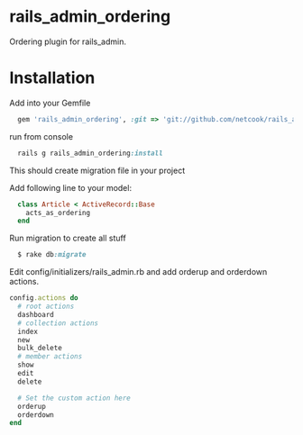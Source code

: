 rails_admin_ordering
====================

Ordering plugin for rails_admin.

Installation
====================

Add into your Gemfile

```ruby
  gem 'rails_admin_ordering', :git => 'git://github.com/netcook/rails_admin_ordering.git'
```

run from console
```ruby
  rails g rails_admin_ordering:install
```
This should create migration file in your project

Add following line to your model:
```ruby
  class Article < ActiveRecord::Base
    acts_as_ordering
  end
```

Run migration to create all stuff

```ruby
  $ rake db:migrate
```

Edit config/initializers/rails_admin.rb and add orderup and orderdown actions.

```ruby
config.actions do
  # root actions
  dashboard 
  # collection actions 
  index
  new
  bulk_delete
  # member actions
  show
  edit
  delete

  # Set the custom action here
  orderup
  orderdown
end
```

